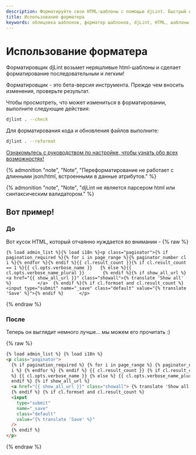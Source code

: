 ```yaml
---
description: Форматируйте свои HTML-шаблоны с помощью djLint. Быстрый и точный вывод сделает ваши шаблоны блестящими.
title: Использование форматера
keywords: облицовка шаблонов, форматер шаблонов, djLint, HTML, шаблоны, форматер, линтер, использование, Использование форматера
---
```


# Использование форматера

Форматировщик djLint возьмет неряшливые html-шаблоны и сделает форматирование последовательным и легким!

Форматировщик - это бета-версия инструмента. Прежде чем вносить изменения, проверьте результат.

Чтобы просмотреть, что может измениться в форматировании, выполните следующие действия:

```bash
djlint . --check
```

Для форматирования кода и обновления файлов выполните:

```bash
djlint . --reformat
```

<div class="box notification is-info is-light">
    <span class="icon is-large"><i class="fas fa-2x fa-circle-arrow-right"></i></span><div class="my-auto ml-3 is-inline-block"><a href="/ru/docs/configuration/">Ознакомьтесь с руководством по настройке, чтобы узнать обо всех возможностях!</a></div>
</div>

{% admonition
   "note",
   "Note",
   "Переформатирование не работает с длинными json/html, встроенными в данные атрибутов."
%}

{% admonition
   "note",
   "Note",
   "djLint не является парсером html или синтаксическим валидатором."
%}

## Вот пример!

### До

Вот кусок HTML, который отчаянно нуждается во внимании -
{% raw %}

```
{% load admin_list %}{% load i18n %}<p class="paginator">{% if pagination_required %}{% for i in page_range %}{% paginator_number cl i %}{% endfor %}{% endif %}{{ cl.result_count }}{% if cl.result_count == 1 %}{{ cl.opts.verbose_name }}   {% else %}{{ cl.opts.verbose_name_plural }}       {% endif %}{% if show_all_url %} <a href="{{ show_all_url }}" class="showall">{% translate 'Show all' %}          </a>  {% endif %}{% if cl.formset and cl.result_count %}<input type="submit" name="_save" class="default" value="{% translate 'Save' %}">{% endif %}      </p>
```

{% endraw %}

### После

Теперь он выглядит немного лучше... мы можем его прочитать :)

{% raw %}

```html
{% load admin_list %} {% load i18n %}
<p class="paginator">
  {% if pagination_required %} {% for i in page_range %} {% paginator_number cl
  i %} {% endfor %} {% endif %} {{ cl.result_count }} {% if cl.result_count == 1
  %} {{ cl.opts.verbose_name }} {% else %} {{ cl.opts.verbose_name_plural }} {%
  endif %} {% if show_all_url %}
  <a href="{{ show_all_url }}" class="showall"> {% translate 'Show all' %} </a>
  {% endif %} {% if cl.formset and cl.result_count %}
  <input
    type="submit"
    name="_save"
    class="default"
    value="{% translate 'Save' %}"
  />
  {% endif %}
</p>
```

{% endraw %}
